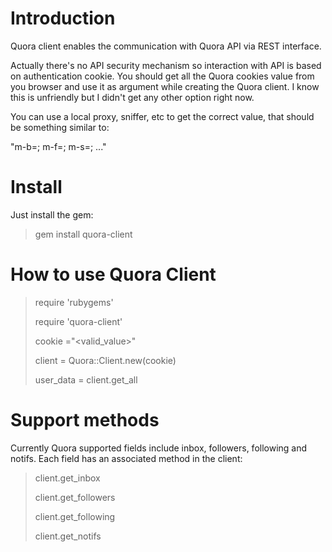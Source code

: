 
# Introduction

Quora client enables the communication with Quora API via REST
interface.

Actually there's no API security mechanism so interaction with API is based on authentication cookie. You should get all the Quora cookies value from you browser and use it as argument while creating the Quora client. I know this is unfriendly but I didn't get any other option right now.

You can use a local proxy, sniffer, etc to get the correct value, that
should be something similar to: 

  "m-b=<m-b-value>; m-f=<m-f-value>; m-s=<m-s-value>; ..."

# Install

Just install the gem:

> gem install quora-client

# How to use Quora Client

> require 'rubygems'
>
> require 'quora-client'
>
> cookie ="<valid_value>"
>
> client = Quora::Client.new(cookie)
>
> user_data = client.get_all

# Support methods

Currently Quora supported fields include inbox, followers, following and notifs. Each field has an associated method in the client:

> client.get_inbox
>
> client.get_followers
>
> client.get_following
>
> client.get_notifs
>

